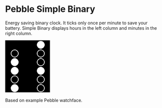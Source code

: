 Pebble Simple Binary
====================

Energy saving binary clock. It ticks only once per minute to save your battery. Simple Binary displays hours in the left column and minutes in the right column.

![pebble-screenshot.png](pebble-screenshot.png)

Based on example Pebble watchface.

